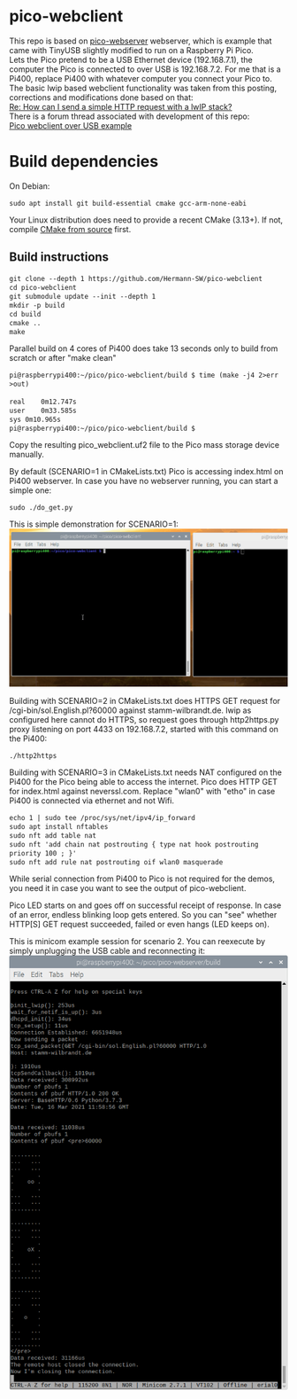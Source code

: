 # pico-webclient

This repo is based on [pico-webserver](https://github.com/maxnet/pico-webserver) webserver, which is example that came with TinyUSB slightly modified to run on a Raspberry Pi Pico.  
Lets the Pico pretend to be a USB Ethernet device (192.168.7.1), the computer the Pico is connected to over USB is 192.168.7.2. For me that is a Pi400, replace Pi400 with whatever computer you connect your Pico to.  
The basic lwip based webclient functionality was taken from this posting, corrections and modifications done based on that:  
[Re: How can I send a simple HTTP request with a lwIP stack?](https://stackoverflow.com/a/28105889)  
There is a forum thread associated with development of this repo:  
[Pico webclient over USB example](https://www.raspberrypi.org/forums/viewtopic.php?f=145&t=306953)


# Build dependencies

On Debian:

```
sudo apt install git build-essential cmake gcc-arm-none-eabi
```

Your Linux distribution does need to provide a recent CMake (3.13+).
If not, compile [CMake from source](https://cmake.org/download/#latest) first.

## Build instructions

```
git clone --depth 1 https://github.com/Hermann-SW/pico-webclient
cd pico-webclient
git submodule update --init --depth 1
mkdir -p build
cd build
cmake ..
make
```

Parallel build on 4 cores of Pi400 does take 13 seconds only to build from scratch or after "make clean"

```
pi@raspberrypi400:~/pico/pico-webclient/build $ time (make -j4 2>err >out)

real	0m12.747s
user	0m33.585s
sys	0m10.965s
pi@raspberrypi400:~/pico/pico-webclient/build $ 
```

Copy the resulting pico_webclient.uf2 file to the Pico mass storage device manually.  

By default (SCENARIO=1 in CMakeLists.txt) Pico is accessing index.html on Pi400 webserver. In case you have no webserver running, you can start a simple one:
```
sudo ./do_get.py
```
This is simple demonstration for SCENARIO=1:  
![Peek_2021-03-16_22-00.gif](Peek_2021-03-16_22-00.gif)


Building with SCENARIO=2 in CMakeLists.txt does HTTPS GET request for /cgi-bin/sol.English.pl?60000 against stamm-wilbrandt.de. lwip as configured here cannot do HTTPS, so request goes through http2https.py proxy listening on port 4433 on 192.168.7.2, started with this command on the Pi400:
```
./http2https
```

Building with SCENARIO=3 in CMakeLists.txt needs NAT configured on the Pi400 for the Pico being able to access the internet. Pico does HTTP GET for index.html against neverssl.com. Replace "wlan0" with "etho" in case Pi400 is connected via ethernet and not Wifi.
```
echo 1 | sudo tee /proc/sys/net/ipv4/ip_forward
sudo apt install nftables
sudo nft add table nat
sudo nft 'add chain nat postrouting { type nat hook postrouting priority 100 ; }'
sudo nft add rule nat postrouting oif wlan0 masquerade
```


While serial connection from Pi400 to Pico is not required for the demos, you need it in case you want to see the output of pico-webclient.  

Pico LED starts on and goes off on successful receipt of response. In case of an error, endless blinking loop gets entered. So you can "see" whether HTTP[S] GET request succeeded, failed or even hangs (LED keeps on).

This is minicom example session for scenario 2. You can reexecute by simply unplugging the USB cable and reconnecting it:  
![example of HTTPS GET internet request through http2https.py proxy](lwip.http_internet_http2https.png)
